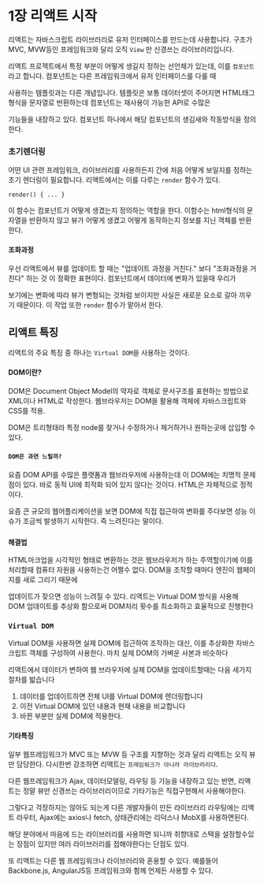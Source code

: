 # 1장 리액트 시작

리액트는 자바스크립트 라이브러리로 유저 인터페이스를 만드는데 사용합니다. 구조가 MVC, MVW등인 프레임워크와 달리 오직 `View` 만 신경쓰는 라이브러리입니다.

리액트 프로젝트에서 특정 부분이 어떻게 생길지 정하는 선언체가 있는데, 이를 `컴포넌트`라고 합니다. 컴포넌트는 다른 프레임워크에서 유저 인터페이스를 다룰 때

사용하는 템플릿과는 다른 개념입니다. 템플릿은 보통 데이터셋이 주어지면 HTML태그 형식을 문자열로 반환하는데 컴포넌트는 재사용이 가능한 API로 수많은

기능들을 내장하고 있다. 컴포넌트 하나에서 해당 컴포넌트의 생김새와 작동방식을 정의한다. 



### 초기렌더링

어떤 UI 관련 프레임워크, 라이브러리를 사용하든지 간에 처음 어떻게 보일지를 정하는 초기 렌더링이 필요합니다. 리액트에서는 이를 다루는 `render` 함수가 있다.

```react
render() { ... }
```

이 함수는 컴포넌트가 어떻게 생겼는지 정의하는 역할을 한다. 이함수는 html형식의 문자열을 반환하지 않고 뷰가 어떻게 생겼고 어떻게 동작하는지 정보를 지닌 객체를 반환한다. 

#### 조화과정

우선 리액트에서 뷰를 업데이트 할 때는 "업데이트 과정을 거친다." 보다 "조화과정을 거친다" 하는 것 이 정확한 표현이다. 컴포넌트에서 데이터에 변화가 있을때 우리가

보기에는 변화에 따라 뷰가 변형되는 것처럼 보이지만 사실은 새로운 요소로 갈아 끼우기 때문이다. 이 작업 또한 `render` 함수가 맡아서 한다. 

## 리액트 특징

리액트의 주요 특징 중 하나는 `Virtual DOM`을 사용하는 것이다.

#### DOM이란? 

DOM은 Document Object Model의 약자로 객체로 문서구조를 표현하는 방법으로 XML이나 HTML로 작성한다. 웹브라우저는 DOM을 활용해 객체에 자바스크립트와 CSS를 적용.

DOM은 트리형태라 특정 node를 찾거나 수정하거나 제거하거나 원하는곳에 삽입할 수 있다.

#### `DOM은 과연 느릴까?`

요즘 DOM API를 수많은 플랫폼과 웹브라우저에 사용하는데 이 DOM에는 치명적 문제점이 있다. 바로 동적 UI에 최적화 되어 있지 않다는 것이다. HTML은 자체적으로 정적이다.

요즘 큰 규모의 웹어플리케이션을 보면 DOM에 직접 접근하여 변화를 주다보면 성능 이슈가 조금씩 발생하기 시작한다. 즉 느려진다는 말이다.

### `해결법`

HTML마크업을 시각적인 형태로 변환하는 것은 웹브라우저가 하는 주역할이기에 이를 처리할때 컴퓨터 자원을 사용하는건 어쩔수 없다. DOM을 조작할 때마다 엔진이 웹페이지를 새로 그리기 때문에

업데이트가 잦으면 성능이 느려질 수 있다. 리액트는 Virtual DOM 방식을 사용해 DOM 업데이트를 추상화 함으로써 DOM처리 횟수를 최소화하고 효율적으로 진행한다

### `Virtual DOM`

Virtual DOM을 사용하면 실제 DOM에 접근하여 조작하는 대신, 이를 추상화한 자바스크립트 객체를 구성하여 사용한다. 마치 실제 DOM의 가벼운 사본과 비슷하다

리액트에서 데이터가 변하여 웹 브라우저에 실제 DOM을 업데이트할때는 다음 세가지 절차를 밟습니다

1. 데이터를 업데이트하면 전체 UI를 Virtual DOM에 렌더링합니다
2. 이전 Virtual DOM에 있던 내용과 현재 내용을 비교합니다
3. 바뀐 부분만 실제 DOM에 적용한다.

#### 기타특징

일부 웹프레임워크가 MVC 또는 MVW 등 구조를 지향하는 것과 달리 리액트는 오직 뷰만 담당한다. 다시한번 강조하면 리액트는 `프레임워크가 아니라 라이브러리다`.

다른 웹프레임워크가 Ajax, 데이터모델링, 라우팅 등 기능을 내장하고 있는 반면, 리액트는 정말 뷰만 신경쓰는 라이브러리이므로 기타기능은 직접구현해서 사용해야한다.

그렇다고 걱정하지는 않아도 되는게 다른 개발자들이 만든 라이브러리 라우팅에는 리액트 라우터, Ajax에는 axios나 fetch, 상태관리에는 리덕스나 MobX를 사용하면된다.

해당 분야에서 마음에 드는 라이브러리를 사용하면 되니까 취향대로 스택을 설정할수있는 장점이 있지만 여러 라이브러리를 접해야한다는 단점도 있다. 

또 리액트는 다른 웹 프레임워크나 라이브러리와 혼용할 수 있다. 예를들어 Backbone.js, AngularJS등 프레임워크와 함께 언제든 사용할 수 있다.


